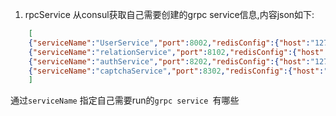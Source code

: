 
1. rpcService 从consul获取自己需要创建的grpc service信息,内容json如下:
```json
	[
    {"serviceName":"UserService","port":8002,"redisConfig":{"host":"127.0.0.1:6379","dbNum":0}},
    {"serviceName":"relationService","port":8102,"redisConfig":{"host":"127.0.0.1:6379","dbNum":1}},
    {"serviceName":"authService","port":8202,"redisConfig":{"host":"127.0.0.1:6379","dbNum":3}},
    {"serviceName":"captchaService","port":8302,"redisConfig":{"host":"127.0.0.1:6379","dbNum":2}}
    ]
```
通过`serviceName` 指定自己需要run的`grpc service `有哪些
